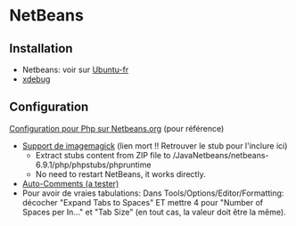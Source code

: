 # NetBeans

## Installation

- Netbeans: voir sur [Ubuntu-fr](http://doc.ubuntu-fr.org/netbeans)
- [xdebug](apt://php5-xdebug)

## Configuration

[Configuration pour Php sur
Netbeans.org](http://netbeans.org/kb/docs/php/configure-php-environment-ubuntu.html)
(pour référence)

- [Support de
  imagemagick](http://blog.iskierka.info/index.php/2010/11/02/netbeans-autocompletion-php-modules-automatic-stub-generation-imagemagick-imagick/)
  (lien mort !! Retrouver le stub pour l'inclure ici)
  - Extract stubs content from ZIP file to
    <NetBeansInstalledFolder>/JavaNetbeans/netbeans-6.9.1/php/phpstubs/phpruntime
  - No need to restart NetBeans, it works directly.
- [Auto-Comments (a
  tester)](http://fr.netbeans.org/edi/articles/concours/auto-comment.html)
- Pour avoir de vraies tabulations: Dans
  Tools/Options/Editor/Formatting: décocher "Expand Tabs to Spaces" ET
  mettre 4 pour "Number of Spaces per In..." et "Tab Size" (en tout cas,
  la valeur doit être la même).
  